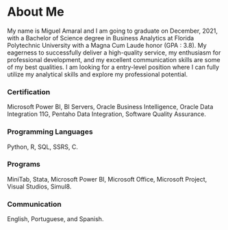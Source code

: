 # About Me

My name is Miguel Amaral and I am going to graduate on December, 2021, with a Bachelor of Science degree in Business Analytics at Florida Polytechnic University with a Magna Cum Laude honor (GPA : 3.8). My eagerness to successfully deliver a high-quality service, my enthusiasm for professional development, and my excellent communication skills are some of my best qualities. I am looking for a entry-level position where I can fully utilize my analytical skills and explore my professional potential.


### Certification
Microsoft Power BI, BI Servers, Oracle Business Intelligence, Oracle Data Integration 11G, Pentaho Data Integration, Software Quality Assurance.
### Programming Languages
Python, R, SQL, SSRS, C.
### Programs 
MiniTab, Stata, Microsoft Power BI, Microsoft Office, Microsoft Project, Visual Studios, Simul8. 
### Communication
English, Portuguese, and Spanish.
